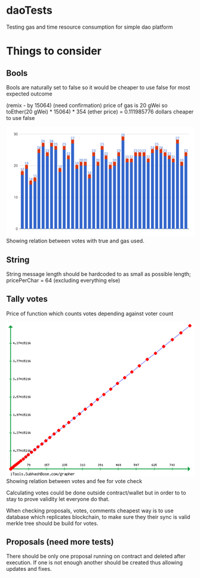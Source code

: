 # daoTests
Testing gas and time resource consumption for simple dao platform

# Things to consider

Bools
-----
Bools are naturally set to false so it would be cheaper to use false for most expected outcome 

(remix - by 15064) (need confirmation) price of gas is 20 gWei so toEther(20 gWei) * 15064) * 354 (ether price) = 0.111985776 dollars cheaper to use false

![Alt text](/img/chart.png?raw=true)
Showing relation between votes with true and gas used.

String
------

String message length should be hardcoded to as small as possible length; pricePerChar = 64 (excluding everything else)

Tally votes
-----------

Price of function which counts votes depending against voter count

![Alt text](/img/graph01.png?raw=true)
Showing relation between votes and fee for vote check

Calculating votes could be done outside contract/wallet but in order to to stay to prove validity let everyone do that.

When checking proposals, votes, comments cheapest way is to use database which replicates blockchain, to make sure they their sync is valid merkle tree should be build for votes.

Proposals (need more tests)
---------
 
There should be only one proposal running on contract and deleted after execution. If one is not enough another should be created
thus allowing updates and fixes.


